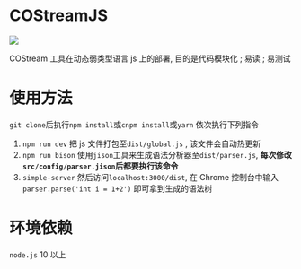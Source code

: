 # COStreamJS
![](https://travis-ci.org/DML308/COStreamJS.svg?branch=master)

COStream 工具在动态弱类型语言 js 上的部署, 目的是代码模块化 ; 易读 ; 易测试
# 使用方法
`git clone`后执行`npm install`或`cnpm install`或`yarn`
依次执行下列指令
1. `npm run dev` 把 js 文件打包至`dist/global.js` , 该文件会自动热更新
1. `npm run bison` 使用`jison`工具来生成语法分析器至`dist/parser.js`, **每次修改`src/config/parser.jison`后都要执行该命令**
1. `simple-server` 然后访问`localhost:3000/dist`, 在 Chrome 控制台中输入
`parser.parse('int i = 1+2')`
即可拿到生成的语法树

# 环境依赖
`node.js` 10 以上
